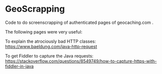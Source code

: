 # GeoScrapping

Code to do screenscrapping of authenticated pages of geocaching.com .

The following pages were very useful:

To explain the atrociously bad HTTP classes:
https://www.baeldung.com/java-http-request

To get Fiddler to capture the Java requests:
https://stackoverflow.com/questions/8549749/how-to-capture-https-with-fiddler-in-java
